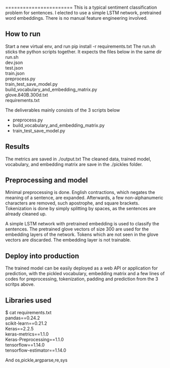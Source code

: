=======================
This is a typical sentiment classification problem for sentences. I elected to use a simple LSTM network, 
pretrained word embeddings. There is no manual feature engineering involved.

## How to run 
Start a new virtual env, and run pip install -r requirements.txt
The run.sh sticks the python scripts together. It expects the files below in the same dir 
run.sh   
dev.json  
test.json  
train.json  
preprocess.py  
train_test_save_model.py  
build_vocabulary_and_embedding_matrix.py  
glove.840B.300d.txt  
requirements.txt  

The deliverables mainly consists of the 3 scripts below
- preprocess.py   
- build_vocabulary_and_embedding_matrix.py  
- train_test_save_model.py  

## Results 
The metrics are saved in ./output.txt
The cleaned data, trained model, vocabulary, and embedding matrix are save in the ./pickles folder.

## Preprocessing and model
Minimal preprocessing is done. English contractions, which negates the meaning of a sentence, are expanded.
Afterwards, a few non-alphanumeric characters are removed, such apostrophe, and square brackets. Tokenization
is done by simply splitting by spaces, as the sentences are already cleaned up.

A simple LSTM network with pretrained embedding is used to classify the sentences.
The pretrained glove vectors of size 300 are used for the embedding layers of the network. Tokens which 
are not seen in the glove vectors are discarded. The embedding layer is not trainable.

## Deploy into production
The trained model can be easily deployed as a web API or application for prediction, 
with the pickled vocabulary, embedding matrix and a few lines of codes for preprocessing, 
tokenization, padding and prediction from the 3 scritps above.

## Libraries used
$ cat requirements.txt  
pandas==0.24.2  
scikit-learn==0.21.2  
Keras==2.2.5  
keras-metrics==1.1.0  
Keras-Preprocessing==1.1.0  
tensorflow==1.14.0  
tensorflow-estimator==1.14.0  

And os,pickle,argparse,re,sys
